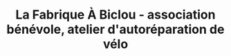 ---
title: "La Fabrique À Biclou - association bénévole, atelier d'autoréparation de vélo"
url: /saint-pierre-en-faucigny/la-fabrique-a-biclou-association-benevole-atelier-dautoreparation-de-velo/
shop: Allgemein
---